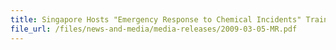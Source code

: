 ```yaml
---
title: Singapore Hosts "Emergency Response to Chemical Incidents" Training Course for Protection Against Chemical Weapons
file_url: /files/news-and-media/media-releases/2009-03-05-MR.pdf
---
```

